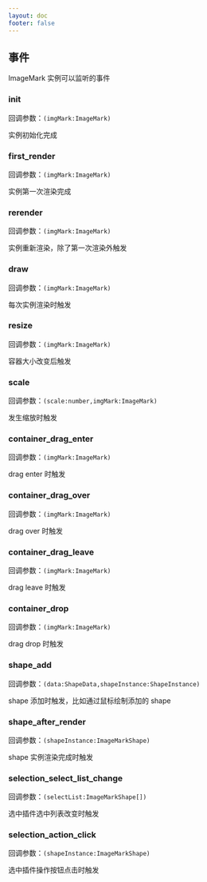 ```yaml
---
layout: doc
footer: false
---
```


## 事件

ImageMark 实例可以监听的事件

### init

回调参数：`(imgMark:ImageMark)`

实例初始化完成

### first_render

回调参数：`(imgMark:ImageMark)`

实例第一次渲染完成

### rerender

回调参数：`(imgMark:ImageMark)`

实例重新渲染，除了第一次渲染外触发

### draw

回调参数：`(imgMark:ImageMark)`

每次实例渲染时触发

### resize

回调参数：`(imgMark:ImageMark)`

容器大小改变后触发

### scale

回调参数：`(scale:number,imgMark:ImageMark)`

发生缩放时触发

### container_drag_enter

回调参数：`(imgMark:ImageMark)`

drag enter 时触发

### container_drag_over

回调参数：`(imgMark:ImageMark)`

drag over 时触发

### container_drag_leave

回调参数：`(imgMark:ImageMark)`

drag leave 时触发

### container_drop

回调参数：`(imgMark:ImageMark)`

drag drop 时触发

### shape_add

回调参数：`(data:ShapeData,shapeInstance:ShapeInstance)`

shape 添加时触发，比如通过鼠标绘制添加的 shape

### shape_after_render

回调参数：`(shapeInstance:ImageMarkShape)`

shape 实例渲染完成时触发

### selection_select_list_change

回调参数：`(selectList:ImageMarkShape[])`

选中插件选中列表改变时触发

### selection_action_click

回调参数：`(shapeInstance:ImageMarkShape)`

选中插件操作按钮点击时触发
